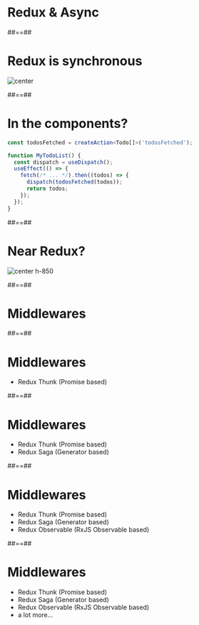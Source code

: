 <!-- .slide: class="transition" -->

# Redux & Async

##==##

# Redux is synchronous

![center](./assets/images/redux_one-way-data-flow.png)

##==##

<!-- .slide: class="with-code" -->

# In the components?

```typescript
const todosFetched = createAction<Todo[]>('todosFetched');

function MyTodoList() {
  const dispatch = useDispatch();
  useEffect(() => {
    fetch(/* ... */).then((todos) => {
      dispatch(todosFetched(todos));
      return todos;
    });
  });
}
```

<!-- .element: class="big-code" -->

##==##

# Near Redux?

![center h-850](./assets/images/redux_dataFlowDiagram.gif)

##==##

# Middlewares

##==##

# Middlewares

- Redux Thunk (Promise based)

##==##

# Middlewares

- Redux Thunk (Promise based)
- Redux Saga (Generator based)

##==##

# Middlewares

- Redux Thunk (Promise based)
- Redux Saga (Generator based)
- Redux Observable (RxJS Observable based)

##==##

# Middlewares

- Redux Thunk (Promise based)
- Redux Saga (Generator based)
- Redux Observable (RxJS Observable based)
- a lot more...
